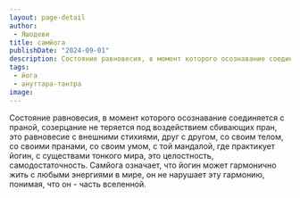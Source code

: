 ```yaml
---
layout: page-detail
author:
 - Яшодеви
title: самйога
publishDate: "2024-09-01"
description: Состояние равновесия, в момент которого осознавание соединяется с праной, созерцание не теряется под воздействием сбивающих пран, это равновесие с внешними стихиями, друг с другом, со своим телом, со своими пранами, со своим умом, с той мандалой, где практикует йогин, с существами тонкого мира, это целостность, самодостаточность. Самйога означает, что йогин может гармонично жить с любыми энергиями в мире, он не нарушает эту гармонию, понимая, что он - часть вселенной.
tags:
 - йога
 - ануттара-тантра
image: 
---
```


Состояние равновесия, в момент которого осознавание соединяется с праной, созерцание не теряется под воздействием сбивающих пран, это равновесие с внешними стихиями, друг с другом, со своим телом, со своими пранами, со своим умом, с той мандалой, где практикует йогин, с существами тонкого мира, это целостность, самодостаточность. Самйога означает, что йогин может гармонично жить с любыми энергиями в мире, он не нарушает эту гармонию, понимая, что он - часть вселенной.

